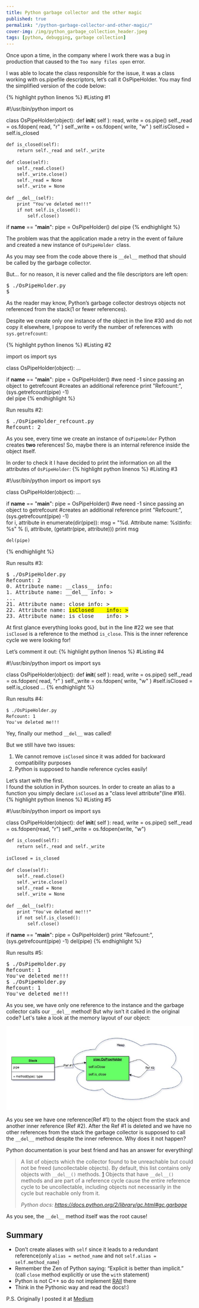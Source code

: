 ```yaml
---
title: Python garbage collector and the other magic
published: true
permalink: "/python-garbage-collector-and-other-magic/"
cover-img: /img/python_garbage_collection_header.jpeg
tags: [python, debugging, garbage collection]
---
```


Once upon a time, in the company where I work there was a bug in production that caused to the ```Too many files open``` error.

I was able to locate the class responsible for the issue, it was a class working with os.pipefile descriptors, let’s call it OsPipeHolder. You may find the simplified version of the code below:

{% highlight python linenos %}
#Listing #1

#!/usr/bin/python
import os


class OsPipeHolder(object):
    def __init__( self ):
        read, write = os.pipe()
        self._read = os.fdopen( read, "r" )
        self._write = os.fdopen( write, "w" )
        self.isClosed = self.is_closed

    def is_closed(self):
        return self._read and self._write

    def close(self):
        self._read.close()
        self._write.close()
        self._read = None
        self._write = None

    def __del__(self):
        print "You've deleted me!!!"
        if not self.is_closed():
            self.close()


if __name__ == "__main__":
    pipe = OsPipeHolder()
    del pipe
{% endhighlight %}

The problem was that the application made a retry in the event of
failure and created a new instance of ```OsPipeHolder ```class.

As you may see from the code above there is ```__del__``` method that should be called by the garbage collector.

But… for no reason, it is never called and the file descriptors are left open:
<pre>
$ ./OsPipeHolder.py
$
</pre>

As the reader may know, Python’s garbage collector destroys objects not referenced from the stack(1 or fewer references).


Despite we create only one instance of the object in the line #30 and do not copy it elsewhere, I propose to verify the number of references with ```sys.getrefcount```:


{% highlight python linenos %}
#Listing #2

import os
import sys

class OsPipeHolder(object):
...

if __name__ == "__main__":
    pipe = OsPipeHolder()
    #we need -1 since passing an object to getrefcount
    #creates an additional reference
    print "Refcount:", (sys.getrefcount(pipe) -1)               
    del pipe
{% endhighlight %}

Run results #2:
<pre>
$ ./OsPipeHolder_refcount.py
Refcount: 2
</pre>
As you see, every time we create an instance of ```OsPipeHolder``` Python creates **two** references!
So, maybe there is an internal reference inside the object itself.

In order to check it I have decided to print the information on all the attributes of ```OsPipeHolder```:
{% highlight python linenos %}
#Listing #3

#!/usr/bin/python
import os
import sys

class OsPipeHolder(object):
...

if __name__ == "__main__":
    pipe = OsPipeHolder()
    #we need -1 since passing an object to getrefcount
    #creates an additional reference
    print "Refcount:", (sys.getrefcount(pipe) -1)          
    for i, attribute in enumerate(dir(pipe)):
            msg = "%d. Attribute name: %s\tinfo: %s" % (i, attribute, (getattr(pipe, attribute)))
            print msg

    del(pipe)
{% endhighlight %}

Run results #3:
<pre>
$ ./OsPipeHolder.py
Refcount: 2
0. Attribute name: __class__ info: <class '__main__.OsPipeHolder'>
1. Attribute name: __del__ info: <bound method OsPipeHolder.__del__ of <__main__.OsPipeHolder object at 0x7fe84a3bc110>>
...
21. Attribute name: close info: <bound method OsPipeHolder.close of <__main__.OsPipeHolder object at 0x7fe84a3bc110>>
22. Attribute name: <span style="background-color: #FFFF00">isClosed    info: <bound method OsPipeHolder.is_close of <__main__.OsPipeHolder object at 0x7fe84a3bc110>></span>
23. Attribute name: is_close    info: <bound method OsPipeHolder.is_close of <__main__.OsPipeHolder object at 0x7fe84a3bc110>>
</pre>

At first glance everything looks good, but in the line #22 we see that ```isClosed``` is a reference to the method ```is_close```.
This is the inner reference cycle we were looking for!

Let’s comment it out:
{% highlight python linenos %}
#Listing #4

#!/usr/bin/python
import os
import sys

class OsPipeHolder(object):
    def __init__( self ):
        read, write = os.pipe()
        self._read = os.fdopen( read, "r" )
        self._write = os.fdopen( write, "w" )
        #self.isClosed = self.is_closed
...
{% endhighlight %}

Run results #4:
```
$ ./OsPipeHolder.py
Refcount: 1
You've deleted me!!!
```
Yey, finally our method ```__del__``` was called!

But we still have two issues:

1. We cannot remove ```isClosed``` since it was added for backward compatibility purposes
1. Python is supposed to handle reference cycles easily!

Let’s start with the first.<br>
I found the solution in Python sources.
In order to create an alias to a function you simply declare ```isClosed``` as a "class level attribute"(line #16).
{% highlight python linenos %}
#Listing #5

#!/usr/bin/python
import os
import sys

class OsPipeHolder(object):
    def __init__( self ):
        read, write = os.pipe()
        self._read = os.fdopen(read, "r")
        self._write = os.fdopen(write, "w")

    def is_closed(self):
        return self._read and self._write

    isClosed = is_closed

    def close(self):
        self._read.close()
        self._write.close()
        self._read = None
        self._write = None

    def __del__(self):
        print "You've deleted me!!!"
        if not self.is_closed():
            self.close()

if __name__ == "__main__":
    pipe = OsPipeHolder()
    print "Refcount:", (sys.getrefcount(pipe) -1)
    del(pipe)
{% endhighlight %}

Run results #5:
<pre>
$ ./OsPipeHolder.py
Refcount: 1
You've deleted me!!!
$ ./OsPipeHolder.py
Refcount: 1
You've deleted me!!!
</pre>

As you see, we have only one reference to the instance and the garbage collector calls our ```__del__``` method!
But why isn’t it called in the original code?
Let's take a look at the memory layout of our object:

<p align="center">
  <img src="/img/mem_layout.jpeg" title="Memory layout">
</p>

As you see we have one reference(Ref #1) to the object from the stack and another inner reference (Ref #2).
After the Ref #1 is deleted and we have no other references from the stack the garbage collector is supposed to call the ```__del__``` method despite the inner reference.
Why does it not happen?

Python documentation is your best friend and has an answer for everything!

> A list of objects which the collector found to be unreachable but could not be freed (uncollectable objects).
> By default, this list contains only objects with ```__del__()``` methods.
> [1](https://docs.python.org/2/library/gc.html#id2) Objects that have ```__del__()``` methods and are part of a reference cycle
> cause the entire reference cycle to be uncollectable,
> including objects not necessarily in the cycle but reachable only from it. 
> 
> *Python docs: <https://docs.python.org/2/library/gc.html#gc.garbage>*

As you see, the ```__del__``` method itself was the root cause!

## Summary ##
* Don’t create aliases with ```self``` since it leads to a redundant
reference(only ```alias = method_name``` and not ```self.alias = self.method_name```)
* Remember the Zen of Python saying: “Explicit is better than implicit.” (call ```close``` method explicitly or use the ```with``` statement)
* Python is not C++ so do not implement [RAII](https://en.wikipedia.org/wiki/Resource_acquisition_is_initialization) there
* Think in the Pythonic way and read the docs!:)

P.S. Originally I posted it at [Medium](https://medium.com/@dimadanilov_71824/python-garbage-collector-and-other-magic-c563f9e959f9)
